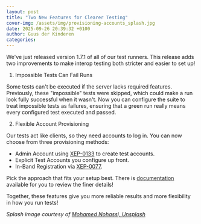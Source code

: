 ```yaml
---
layout: post
title: "Two New Features for Clearer Testing"
cover-img: /assets/img/provisioning-accounts_splash.jpg
date: 2025-09-26 20:39:32 +0100
author: Guus der Kinderen
categories:
---
```


We've just released version 1.7.1 of all of our test runners. This release adds two improvements to make interop testing
both stricter and easier to set up!

1. Impossible Tests Can Fail Runs

Some tests can't be executed if the server lacks required features. Previously, these "impossible" tests were skipped,
which could make a run look fully successful when it wasn't. Now you can configure the suite to treat impossible tests
as failures, ensuring that a green run really means every configured test executed and passed.

2. Flexible Account Provisioning

Our tests act like clients, so they need accounts to log in. You can now choose from three provisioning methods:

- Admin Account using [XEP-0133](https://xmpp.org/extensions/xep-0133.html) to create test accounts.
- Explicit Test Accounts you configure up front.
- In-Band Registration via [XEP-0077](https://xmpp.org/extensions/xep-0077.html).

Pick the approach that fits your setup best. There is [documentation](/documentation/provisioning-accounts) available 
for you to review the finer details!

Together, these features give you more reliable results and more flexibility in how you run tests!

_Splash image courtesy of [Mohamed Nohassi, Unsplash](https://unsplash.com/photos/a-group-of-white-robots-sitting-on-top-of-laptops-2iUrK025cec?utm_content=creditCopyText&utm_medium=referral&utm_source=unsplash)_

